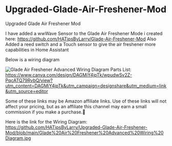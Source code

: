 # Upgraded-Glade-Air-Freshener-Mod
Upgraded Glade Air Freshener Mod

I have added a wwWave Sensor to the Glade Air Freshener Mode i created here: https://github.com/HATipsByLarry/Glade-Air-Freshener-Mod
Also Added a reed switch and a Touch sensor to give the air freshener more capabilities in Home Assistant

Below is a wiring diagram

![Glade Air Freshener Advanced Wiring Diagram](https://github.com/user-attachments/assets/44d9f4eb-a061-4a75-a2bb-5bb1c1452da3)
Parts List: https://www.canva.com/design/DAGMiY4jpTk/wpudwSv2Z-PqcATQ79RvbQ/view?utm_content=DAGMiY4jpTk&utm_campaign=designshare&utm_medium=link&utm_source=editor

Some of these links may be Amazon affiliate links. Use of these links will not affect your pricing, but as an affiliate this channel may earn a small commission if you make a purchase.💖

Here is the link for the Wiring Diagram: https://github.com/HATipsByLarry/Upgraded-Glade-Air-Freshener-Mod/blob/main/Glade%20Air%20Freshener%20Advanced%20Wiring%20Diagram.jpg
